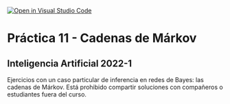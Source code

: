 [![Open in Visual Studio Code](https://classroom.github.com/assets/open-in-vscode-f059dc9a6f8d3a56e377f745f24479a46679e63a5d9fe6f495e02850cd0d8118.svg)](https://classroom.github.com/online_ide?assignment_repo_id=6744934&assignment_repo_type=AssignmentRepo)
# Práctica 11 - Cadenas de Márkov

## Inteligencia Artificial 2022-1

Ejercicios con un caso particular de inferencia en redes de Bayes: las cadenas de Márkov. Está prohibido compartir soluciones con compañeros o estudiantes fuera del curso.
